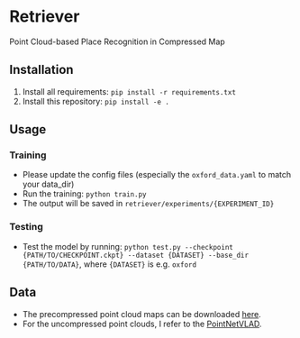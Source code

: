 # Retriever
Point Cloud-based Place Recognition in Compressed Map

## Installation
1. Install all requirements: `pip install -r requirements.txt`
2. Install this repository: `pip install -e .`

## Usage

### Training

- Please update the config files (especially the `oxford_data.yaml` to match your data_dir)
- Run the training: `python train.py`
- The output will be saved in `retriever/experiments/{EXPERIMENT_ID}`

### Testing

- Test the model by running: `python test.py --checkpoint {PATH/TO/CHECKPOINT.ckpt} --dataset {DATASET} --base_dir {PATH/TO/DATA}`, where `{DATASET}` is e.g. `oxford`


## Data
- The precompressed point cloud maps can be downloaded [here](https://www.ipb.uni-bonn.de/html/projects/retriever/oxford_compressed.zip).
- For the uncompressed point clouds, I refer to the [PointNetVLAD](https://github.com/mikacuy/pointnetvlad).
